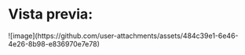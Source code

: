 <h1> Vista previa:</h1>
![image](https://github.com/user-attachments/assets/484c39e1-6e46-4e26-8b98-e836970e7e78)

